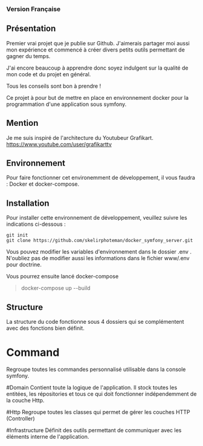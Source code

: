 ### Version Française
## Présentation
Premier vrai projet que je publie sur Github. J'aimerais partager moi aussi mon expérience et commencé à créer divers petits outils permettant de gagner du temps. 

J'ai encore beaucoup à apprendre donc soyez indulgent sur la qualité de mon code et du projet en général.

Tous les conseils sont bon à prendre !

Ce projet à pour but de mettre en place en environnement docker pour la programmation d'une application sous symfony.

## Mention
Je me suis inspiré de l'architecture du Youtubeur Grafikart.
https://www.youtube.com/user/grafikarttv

## Environnement

Pour faire fonctionner cet environemment de développement, il vous faudra :
Docker et docker-compose.

## Installation 
Pour installer cette environnement de développement, veuillez suivre les indications ci-dessous :

```
git init
git clone https://github.com/skelirphoteman/docker_symfony_server.git
```

Vous pouvez modifier les variables d'environnement dans le dossier .env .
N'oubliez pas de modifier aussi les informations dans le fichier www/.env pour doctrine.

Vous pourrez ensuite lancé docker-compose

> docker-compose up --build

## Structure
La structure du code fonctionne sous 4 dossiers qui se complémentent avec des fonctions bien définit.

# Command
Regroupe toutes les commandes personnalisé utilisable dans la console symfony.

#Domain
Contient toute la logique de l'application. Il stock toutes les entitées, les répositories et tous ce qui doit fonctionner indépendemment de la couche Http.

#Http
Regroupe toutes les classes qui permet de gérer les couches HTTP (Controller)

#Infrastructure
Définit des outils permettant de communiquer avec les éléments interne de l'application.